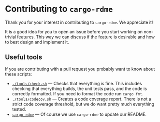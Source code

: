 # Contributing to `cargo-rdme`

Thank you for your interest in contributing to `cargo-rdme`. We appreciate it!

It is a good idea for you to open an issue before you start working on non-trivial features. This way we can discuss if
the feature is desirable and how to best design and implement it.

## Useful tools

If you are contributing with a pull request you probably want to know about these scripts:

* [`./tools/check.sh`](tools/check.sh) — Checks that everything is fine. This includes checking that everything
  builds, the unit tests pass, and the code is correctly formatted. If you need to format the code run
  `cargo fmt`.
* [`./tools/codecov.sh`](tools/codecov.sh) — Creates a code coverage report. There is not a strict code coverage
  threshold, but we do want pretty much everything tested.
* [`cargo rdme`](https://crates.io/crates/cargo-rdme) — Of course we use `cargo-rdme` to update our README.
